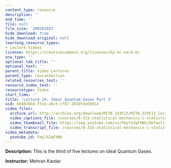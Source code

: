 ```yaml
---
content_type: resource
description: ''
end_time: ''
file: null
file_size: '200262023'
hide_download: true
hide_download_original: null
learning_resource_types:
- Lecture Videos
license: https://creativecommons.org/licenses/by-nc-sa/4.0/
ocw_type: ''
optional_tab_title: ''
optional_text: ''
parent_title: Video Lectures
parent_type: CourseSection
related_resources_text: ''
resource_index_text: ''
resourcetype: Video
start_time: ''
title: 'Lecture 24: Ideal Quantum Gases Part 3'
uid: b6407bb4-ffcb-a6c5-cf87-2819fda56914
video_files:
  archive_url: http://archive.org/download/MIT8.333F13/MIT8_333F13_lec24_300k.mp4
  video_captions_file: /courses/8-333-statistical-mechanics-i-statistical-mechanics-of-particles-fall-2013/e8ed224a2a4359bfb388531a5ecd2022_FmylhZqFXNk.vtt
  video_thumbnail_file: https://img.youtube.com/vi/FmylhZqFXNk/default.jpg
  video_transcript_file: /courses/8-333-statistical-mechanics-i-statistical-mechanics-of-particles-fall-2013/d1845cd7161125b471024dd0a0ff41eb_FmylhZqFXNk.pdf
video_metadata:
  youtube_id: FmylhZqFXNk
---
```


**Description:** This is the third of five lectures on Ideal Quantum Gases.

**Instructor:** Mehran Kardar


